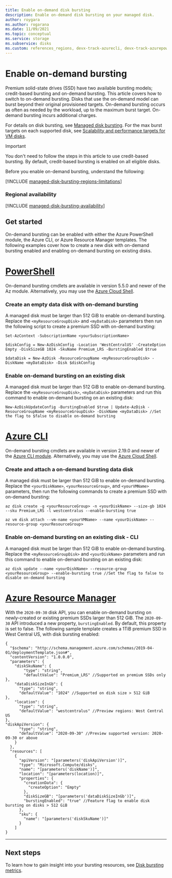 ```yaml
---
title: Enable on-demand disk bursting
description: Enable on-demand disk bursting on your managed disk.
author: roygara
ms.author: rogarana
ms.date: 11/09/2021
ms.topic: conceptual
ms.service: storage
ms.subservice: disks
ms.custom: references_regions, devx-track-azurecli, devx-track-azurepowershell
---
```


# Enable on-demand bursting

Premium solid-state drives (SSD) have two available bursting models; credit-based bursting and on-demand bursting. This article covers how to switch to on-demand bursting. Disks that use the on-demand model can burst beyond their original provisioned targets. On-demand bursting occurs as often as needed by the workload, up to the maximum burst target. On-demand bursting incurs additional charges.

For details on disk bursting, see [Managed disk bursting](disk-bursting.md). For the max burst targets on each supported disk, see [Scalability and performance targets for VM disks](disks-scalability-targets.md#premium-ssd-managed-disks-per-disk-limits).

> [!IMPORTANT]
> You don't need to follow the steps in this article to use credit-based bursting. By default, credit-based bursting is enabled on all eligible disks.

Before you enable on-demand bursting, understand the following:

[!INCLUDE [managed-disk-bursting-regions-limitations](../../includes/managed-disk-bursting-regions-limitations.md)]

### Regional availability

[!INCLUDE [managed-disk-bursting-availability](../../includes/managed-disk-bursting-availability.md)]

## Get started

On-demand bursting can be enabled with either the Azure PowerShell module, the Azure CLI, or Azure Resource Manager templates. The following examples cover how to create a new disk with on-demand bursting enabled and enabling on-demand bursting on existing disks.

# [PowerShell](#tab/azure-powershell)

On-demand bursting cmdlets are available in version 5.5.0 and newer of the Az module. Alternatively, you may use the [Azure Cloud Shell](https://shell.azure.com/).
### Create an empty data disk with on-demand bursting

A managed disk must be larger than 512 GiB to enable on-demand bursting. Replace the `<myResourceGroupDisk>` and `<myDataDisk>` parameters then run the following script to create a premium SSD with on-demand bursting:

```azurepowershell
Set-AzContext -SubscriptionName <yourSubscriptionName>

$diskConfig = New-AzDiskConfig -Location 'WestCentralUS' -CreateOption Empty -DiskSizeGB 1024 -SkuName Premium_LRS -BurstingEnabled $true

$dataDisk = New-AzDisk -ResourceGroupName <myResourceGroupDisk> -DiskName <myDataDisk> -Disk $diskConfig
```

### Enable on-demand bursting on an existing disk

A managed disk must be larger than 512 GiB to enable on-demand bursting. Replace the `<myResourceGroupDisk>`, `<myDataDisk>` parameters and run this command to enable on-demand bursting on an existing disk:

```azurepowershell
New-AzDiskUpdateConfig -BurstingEnabled $true | Update-AzDisk -ResourceGroupName <myResourceGroupDisk> -DiskName <myDataDisk> //Set the flag to $false to disable on-demand bursting
```

# [Azure CLI](#tab/azure-cli)

On-demand bursting cmdlets are available in version 2.19.0 and newer of the [Azure CLI module](/cli/azure/install-azure-cli). Alternatively, you may use the [Azure Cloud Shell](https://shell.azure.com/).

### Create and attach a on-demand bursting data disk

A managed disk must be larger than 512 GiB to enable on-demand bursting. Replace the `<yourDiskName>`, `<yourResourceGroup>`, and `<yourVMName>` parameters, then run the following commands to create a premium SSD with on-demand bursting:

```azurecli
az disk create -g <yourResourceGroup> -n <yourDiskName> --size-gb 1024 --sku Premium_LRS -l westcentralus --enable-bursting true

az vm disk attach --vm-name <yourVMName> --name <yourDiskName> --resource-group <yourResourceGroup>
```

### Enable on-demand bursting on an existing disk - CLI

A managed disk must be larger than 512 GiB to enable on-demand bursting. Replace the `<myResourceGroupDisk>` and `<yourDiskName>` parameters and run this command to enable on-demand bursting on an existing disk:

```azurecli
az disk update --name <yourDiskName> --resource-group <yourResourceGroup> --enable-bursting true //Set the flag to false to disable on-demand bursting
```

# [Azure Resource Manager](#tab/azure-resource-manager)

With the `2020-09-30` disk API, you can enable on-demand bursting on newly-created or existing premium SSDs larger than 512 GiB. The `2020-09-30` API introduced a new property, `burstingEnabled`. By default, this property is set to false. The following sample template creates a 1TiB premium SSD in West Central US, with disk bursting enabled:

```
{
  "$schema": "http://schema.management.azure.com/schemas/2019-04-01/deploymentTemplate.json#",
  "contentVersion": "1.0.0.0",
  "parameters": {
    "diskSkuName": {
        "type": "string",
        "defaultValue": "Premium_LRS" //Supported on premium SSDs only
},
    "dataDiskSizeInGb": {
      "type": "string",
      "defaultValue": "1024" //Supported on disk size > 512 GiB
},
    "location": {
      "type": "string",
      "defaultValue": "westcentralus" //Preview regions: West Central US
},
"diskApiVersion": {
      "type": "string",
      "defaultValue": "2020-09-30" //Preview supported version: 2020-09-30 or above
    }
  },
  "resources": [
    {
      "apiVersion": "[parameters('diskApiVersion')]",
      "type": "Microsoft.Compute/disks",
      "name": "[parameters('diskName')]",
      "location": "[parameters(location)]",
      "properties": {
        "creationData": {
          "createOption": "Empty"
        },
        "diskSizeGB": "[parameters('dataDiskSizeInGb')]",
        "burstingEnabled": "true" //Feature flag to enable disk bursting on disks > 512 GiB
      },
      "sku": {
        "name": "[parameters('diskSkuName')]"
      }
    ]
}
```
---
 
## Next steps

To learn how to gain insight into your bursting resources, see [Disk bursting metrics](disks-metrics.md).
